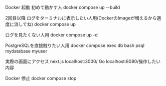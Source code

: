Docker 起動
初めて動かす人
docker compose up --build

2回目以降
ログをターミナルに表示したい人用(DockerのImageが増えるから適度に消してね)
docker compose up

ログを見たくない人用
docker compose up -d

PostgreSQLを直接触りたい人用
docker compose exec db bash
psql mydatabase myuser

実際の画面にアクセス
next.js
localhost:3000/
Go
localhost:8080/操作したい内容

Docker 停止
docker compose stop
